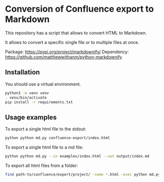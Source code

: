 # Conversion of Confluence export to Markdown

This repository has a script that allows to convert HTML to Markdown.

It allows to convert a specific single file or to multiple files at once.

Package: https://pypi.org/project/markdownify/
Dependency: https://github.com/matthewwithanm/python-markdownify

## Installation

You should use a virtual environment.

```bash
python3 -m venv venv
. venv/bin/activate
pip install -r requirements.txt
```

## Usage examples
To export a single html file to the stdout:
```bash
python python md.py confluence-export/index.html
```

To export a single html file to a md file:
```bash
python python md.py --in examples/index.html --out output/index.md
```

To export all html files from a folder:
```bash
find path-to/confluence/export/project/ -name *.html -exec python md.py --in {} --out output/{}.md \;
```
